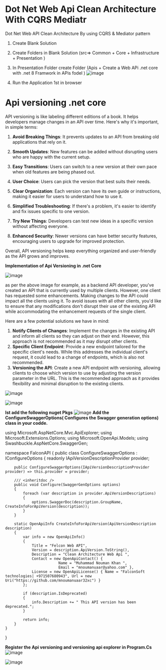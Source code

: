 # Dot Net Web Api Clean Architecture With CQRS Mediatr
Dot Net Web API Clean Architecture By using CQRS &amp; Mediator pattern 

1. Create Blank Solution
2. Create Folders in Blank Solution (src=> Common + Core + Infrastructure + Presentation )
3. In Presentation Folder create Folder (Apis +  Create a Web APi .net core with .net 8 Framwork in APis fodel  )
   ![image](https://github.com/user-attachments/assets/2d259638-e008-4325-9165-a1769368b62b)
   
5. Run the Application 1st in browser

# Api versioning .net core
API versioning is like labeling different editions of a book. It helps developers manage changes in an API over time. Here's why it's important, in simple terms:

1. **Avoid Breaking Things**: It prevents updates to an API from breaking old applications that rely on it.

2. **Smooth Updates**: New features can be added without disrupting users who are happy with the current setup.

3. **Easy Transitions**: Users can switch to a new version at their own pace when old features are being phased out.

4. **User Choice**: Users can pick the version that best suits their needs.

5. **Clear Organization**: Each version can have its own guide or instructions, making it easier for users to understand how to use it.

6. **Simplified Troubleshooting**: If there's a problem, it's easier to identify and fix issues specific to one version.

7. **Try New Things**: Developers can test new ideas in a specific version without affecting everyone.

8. **Enhanced Security**: Newer versions can have better security features, encouraging users to upgrade for improved protection.

Overall, API versioning helps keep everything organized and user-friendly as the API grows and improves.

**Implementation of Api Versioning in .net Core**

![image](https://github.com/user-attachments/assets/28b90ca9-f998-49be-85e9-fdb8996c3ab2)


as per the above image for example, as a backend API developer, you've created an API that is currently used by multiple clients. However, one client has requested some enhancements. Making changes to the API could impact all the clients using it. To avoid issues with all other clients, you'd like to ensure that any modifications don't disrupt their use of the existing API while accommodating the enhancement requests of the single client.

Here are a few potential solutions we have in mind:

1. **Notify Clients of Changes**: Implement the changes in the existing API and inform all clients so they can adjust on their end. However, this approach is not recommended as it may disrupt other clients.
2. **Specific Client Endpoint**: Provide a new endpoint tailored for the specific client's needs. While this addresses the individual client's request, it could lead to a change of endpoints, which is also not recommended.
3. **Versioning the API**: Create a new API endpoint with versioning, allowing clients to choose which version to use by adjusting the version parameter in the URL. This is the recommended approach as it provides flexibility and minimal disruption to the existing clients.


![image](https://github.com/user-attachments/assets/bde0fae2-c5d0-4c3d-bad0-567bf85fb080)

![image](https://github.com/user-attachments/assets/029ba056-14cf-4f3b-a968-2754d35ab974)

**Ist add the following nuget Pkgs**
![image](https://github.com/user-attachments/assets/2ecd8512-103c-4cae-b587-4aaa8cc5a1e2)
**Add the ConfigureSwaggerOptions( Configures the Swagger generation options) class in your codde.**
 
using Microsoft.AspNetCore.Mvc.ApiExplorer;
using Microsoft.Extensions.Options;
using Microsoft.OpenApi.Models;
using Swashbuckle.AspNetCore.SwaggerGen;

namespace FalconAPI
{
    public class ConfigureSwaggerOptions : IConfigureOptions<SwaggerGenOptions>
    {
        readonly IApiVersionDescriptionProvider provider;

        public ConfigureSwaggerOptions(IApiVersionDescriptionProvider provider) => this.provider = provider;

        /// <inheritdoc />
        public void Configure(SwaggerGenOptions options)
        {
            foreach (var description in provider.ApiVersionDescriptions)
            {
                options.SwaggerDoc(description.GroupName, CreateInfoForApiVersion(description));
            }
        }

        static OpenApiInfo CreateInfoForApiVersion(ApiVersionDescription description)
        {
            var info = new OpenApiInfo()
            {
                Title = "Felcon Web API",
                Version = description.ApiVersion.ToString(),
                Description = "Clean Architecture Web Api ",
                Contact = new OpenApiContact() { 
                            Name = "Muhammad Nouman Khan ",
                            Email = "mnoumanuaar@yahoo.com" },
                License = new OpenApiLicense() { Name = "FalconSoft technologies| +971507680943", Url = new Uri("https://github.com/mnoumanuaar32xc") }
            };

            if (description.IsDeprecated)
            {
                info.Description += " This API version has been deprecated.";
            }

            return info;
        }
    }

}



 
**Register the Api versioning and versioning api explorer in Program.Cs**
![image](https://github.com/user-attachments/assets/9f7a3485-cc9c-407b-9021-cdc202752258)

![image](https://github.com/user-attachments/assets/df3d007d-21be-495a-9460-9dd753fdffa3)








   
